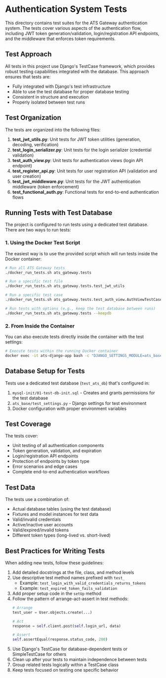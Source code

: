 # Authentication System Tests

This directory contains test suites for the ATS Gateway authentication system. The tests cover various aspects of the authentication flow, including JWT token generation/validation, login/registration API endpoints, and the middleware that enforces token requirements.

## Test Approach

All tests in this project use Django's TestCase framework, which provides robust testing capabilities integrated with the database. This approach ensures that tests are:

- Fully integrated with Django's test infrastructure
- Able to use the test database for proper database testing
- Consistent in structure and execution
- Properly isolated between test runs

## Test Organization

The tests are organized into the following files:

1. **test_jwt_utils.py**: Unit tests for JWT token utilities (generation, decoding, verification)
2. **test_login_serializer.py**: Unit tests for the login serializer (credential validation) 
3. **test_auth_view.py**: Unit tests for authentication views (login API endpoint)
4. **test_register_api.py**: Unit tests for user registration API (validation and user creation)
5. **test_jwt_middleware.py**: Unit tests for the JWT authentication middleware (token enforcement)
6. **test_functional_auth.py**: Functional tests for end-to-end authentication flows

## Running Tests with Test Database

The project is configured to run tests using a dedicated test database. There are two ways to run tests:

### 1. Using the Docker Test Script

The easiest way is to use the provided script which will run tests inside the Docker container:

```bash
# Run all ATS Gateway tests
./docker_run_tests.sh ats_gateway.tests

# Run a specific test file
./docker_run_tests.sh ats_gateway.tests.test_jwt_utils

# Run a specific test case
./docker_run_tests.sh ats_gateway.tests.test_auth_view.AuthViewTestCase

# Run tests with options (e.g., keep the test database between runs)
./docker_run_tests.sh ats_gateway.tests --keepdb
```

### 2. From Inside the Container

You can also execute tests directly inside the container with the test settings:

```bash
# Execute tests within the running Docker container
docker exec -it ats-django-app bash -c "DJANGO_SETTINGS_MODULE=ats_base.test_settings python manage.py test ats_gateway.tests"
```

## Database Setup for Tests

Tests use a dedicated test database (`test_ats_db`) that's configured in:

1. `mysql-init/01-test-db-init.sql` - Creates and grants permissions for the test database
2. `ats_base/test_settings.py` - Django settings for test environment
3. Docker configuration with proper environment variables

## Test Coverage

The tests cover:

- Unit testing of all authentication components
- Token generation, validation, and expiration
- Login/registration API endpoints
- Protection of endpoints by token type
- Error scenarios and edge cases
- Complete end-to-end authentication workflows

## Test Data

The tests use a combination of:
- Actual database tables (using the test database)
- Fixtures and model instances for test data
- Valid/invalid credentials
- Active/inactive user accounts
- Valid/expired/invalid tokens
- Different token types (long-lived vs. short-lived)

## Best Practices for Writing Tests

When adding new tests, follow these guidelines:
1. Add detailed docstrings at the file, class, and method levels
2. Use descriptive test method names prefixed with `test_`
   - Example: `test_login_with_valid_credentials_returns_tokens`
   - Example: `test_expired_token_fails_validation`
3. Add proper setup code in the `setUp` method
4. Follow the pattern of arrange-act-assert in test methods:
   ```python
   # Arrange
   test_user = User.objects.create(...)
   
   # Act
   response = self.client.post(self.login_url, data)
   
   # Assert
   self.assertEqual(response.status_code, 200)
   ```
5. Use Django's TestCase for database-dependent tests or SimpleTestCase for others
6. Clean up after your tests to maintain independence between tests
7. Group related tests logically within a TestCase class
8. Keep tests focused on testing one specific behavior
